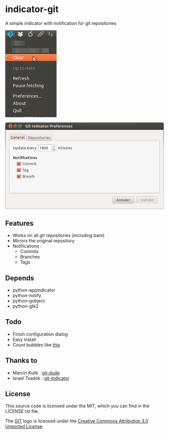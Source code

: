 # indicator-git
A simple indicator with notification for git repositories

![Indicator](https://raw.githubusercontent.com/NaWer/indicator-git/develop/Git%20Indicator%20menu%20Active.png "Indicator")

![Preferences](https://raw.githubusercontent.com/NaWer/indicator-git/develop/Git%20Indicator%20Preferences.png "Preferences")


## Features
* Works on all git repositories (including bare)
* Mirrors the original repository
* Notifications :
	* Commits
	* Branches
	* Tags

## Depends
 * python-appindicator
 * python-notify
 * python-gobject
 * python-gtk2

## Todo
* Finish configuration dialog
* Easy install
* Count bubbles like [this](https://raw.githubusercontent.com/NaWer/indicator-git/develop/indicator_menu_count_idea.png)


## Thanks to
* Marcin Kulik : [git-dude](http://github.com/sickill/git-dude)
* Israel Tsadok : [git-indicator](https://github.com/itsadok/git-indicator)


## License
This source code is licensed under the MIT, which you can find in the LICENSE.txt file.

The [GIT](http://git-scm.com/) logo is licensed under the [Creative Commons Attribution 3.0 Unported License](http://creativecommons.org/licenses/by/3.0/).
